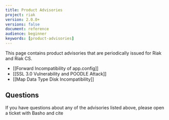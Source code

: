 ```yaml
---
title: Product Advisories
project: riak
version: 2.0.0+
versions: false
document: reference
audience: beginner
keywords: [product-advisories]
---
```


This page contains product advisories that are periodically issued for
Riak and Riak CS.

* [[Forward Incompatibility of app.config]]
* [[SSL 3.0 Vulnerability and POODLE Attack]]
* [[Map Data Type Disk Incompatibility]]

## Questions

If you have questions about any of the advisories listed above, please
open a ticket with Basho and cite
